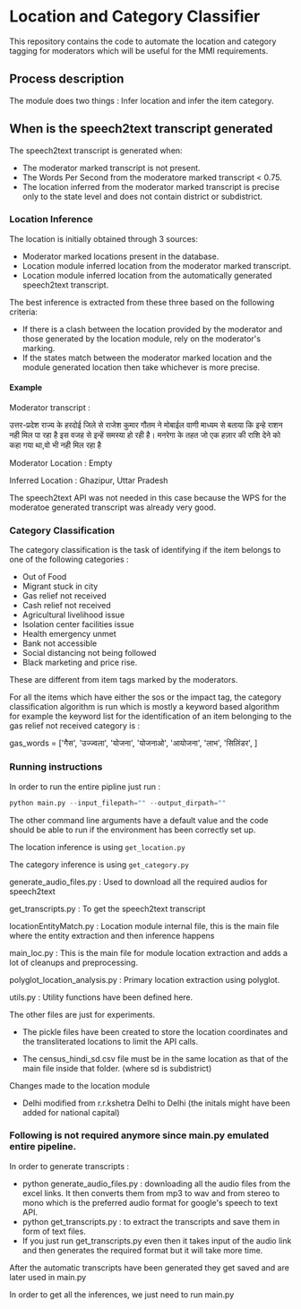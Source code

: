 # Location and Category Classifier
This repository contains the code to automate the location and category tagging for moderators which will be useful for the MMI requirements.

## Process description

The module does two things : Infer location and infer the item category.

## When is the speech2text transcript generated

The speech2text transcript is generated when:
- The moderator marked transcript is not present.
- The Words Per Second from the moderatore marked transcript < 0.75.
- The location inferred from the moderator marked transcript is precise only to the state level and does not contain district or subdistrict.

### Location Inference

The location is initially obtained through 3 sources:

- Moderator marked locations present in the database.
- Location module inferred location from the moderator marked transcript.
- Location module inferred location from the automatically generated speech2text transcript.

The best inference is extracted from these three based on the following criteria:

- If there is a clash between the location provided by the moderator and those generated by the location module, rely on the moderator's marking.
- If the states match between the moderator marked location and the module generated location then take whichever is more precise.

#### Example

Moderator transcript :

उत्तर-प्रदेश राज्य के हरदोई जिले से राजेश कुमार गौतम ने मोबाईल वाणी माध्यम से बताया कि इन्हे राशन नही मिल पा रहा है इस वजह से इन्हें समस्या हो रही है। मनरेगा के तहत जो एक हज़ार की राशि देने को कहा गया था,वो भी नही मिल रहा है 

Moderator Location : Empty

Inferred Location : Ghazipur, Uttar Pradesh

The speech2text API was not needed in this case because the WPS for the moderatoe generated transcript was already very good.


### Category Classification

The category classification is the task of identifying if the item belongs to one of the following categories :

- Out of Food
- Migrant stuck in city
- Gas relief not received
- Cash relief not received
- Agricultural livelihood issue
- Isolation center facilities issue
- Health emergency unmet
- Bank not accessible
- Social distancing not being followed
- Black marketing and price rise.

These are different from item tags marked by the moderators.

For all the items which have either the sos or the impact tag, the category classification algorithm is run which is mostly a keyword based algorithm for example the keyword list for the identification of an item belonging to the gas relief not received category is : 

gas_words = ['गैस', 'उज्ज्वला', 'योजना', 'योजनाओ', 'आयोजना', 'लाभ', 'सिलिंडर', ]

### Running instructions

In order to run the entire pipline just run : 

```python
python main.py --input_filepath="" --output_dirpath=""
```

The other command line arguments have a default value and the code should be able to run if the environment has been correctly set up.

The location inference is using <code>get_location.py</code>

The category inference is using <code>get_category.py</code>

generate_audio_files.py : Used to download all the required audios for speech2text

get_transcripts.py : To get the speech2text transcript

locationEntityMatch.py : Location module internal file, this is the main file where the entity extraction and then inference happens

main_loc.py : This is the main file for module location extraction and adds a lot of cleanups and preprocessing.

polyglot_location_analysis.py : Primary location extraction using polyglot.

utils.py : Utility functions have been defined here.

The other files are just for experiments.

- The pickle files have been created to store the location coordinates and the transliterated locations to limit the API calls.

- The census_hindi_sd.csv file must be in the same location as that of the main file inside that folder. (where sd is subdistrict)

Changes made to the location module
- Delhi modified from r.r.kshetra Delhi to Delhi (the initals might have been added for national capital)


### Following is not required anymore since main.py emulated entire pipeline.
In order to generate transcripts :
 - python generate_audio_files.py : downloading all the audio files from the excel links. It then converts them from mp3 to wav and from stereo to mono which is the preferred audio format for google's speech to text API.
 - python get_transcripts.py : to extract the transcripts and save them in form of text files.
 - If you just run get_transcripts.py even then it takes input of the audio link and then generates the required format but it will take more time.

After the automatic transcripts have been generated they get saved and are later used in main.py

In order to get all the inferences, we just need to run main.py

